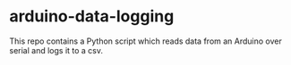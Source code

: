 # arduino-data-logging
This repo contains a Python script which reads data from an Arduino over serial and logs it to a csv.
